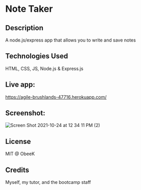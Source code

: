 # Note Taker

## Description
A node.js/express app that allows you to write and save notes

## Technologies Used 
HTML, CSS, JS, Node.js & Express.js

## Live app:
https://agile-brushlands-47716.herokuapp.com/

## Screenshot:

![Screen Shot 2021-10-24 at 12 34 11 PM (2)](https://user-images.githubusercontent.com/86803279/138605875-736b58ba-9d79-4197-9101-6606d3670606.png)


## License
MIT @ ObeeK

## Credits
Myself, my tutor, and the bootcamp staff
